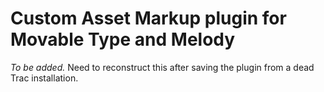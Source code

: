 # Custom Asset Markup plugin for Movable Type and Melody #

_To be added._ Need to reconstruct this after saving the plugin from a dead Trac installation.
